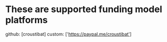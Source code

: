 # These are supported funding model platforms

github: [croustibat]
custom: ['https://paypal.me/croustibat']
